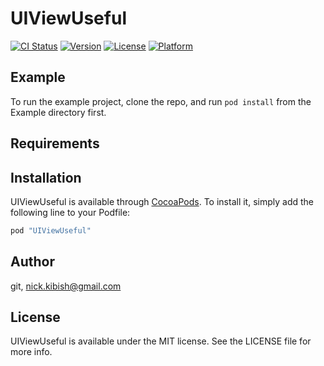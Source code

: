 # UIViewUseful

[![CI Status](http://img.shields.io/travis/git/UIViewUseful.svg?style=flat)](https://travis-ci.org/git/UIViewUseful)
[![Version](https://img.shields.io/cocoapods/v/UIViewUseful.svg?style=flat)](http://cocoapods.org/pods/UIViewUseful)
[![License](https://img.shields.io/cocoapods/l/UIViewUseful.svg?style=flat)](http://cocoapods.org/pods/UIViewUseful)
[![Platform](https://img.shields.io/cocoapods/p/UIViewUseful.svg?style=flat)](http://cocoapods.org/pods/UIViewUseful)

## Example

To run the example project, clone the repo, and run `pod install` from the Example directory first.

## Requirements

## Installation

UIViewUseful is available through [CocoaPods](http://cocoapods.org). To install
it, simply add the following line to your Podfile:

```ruby
pod "UIViewUseful"
```

## Author

git, nick.kibish@gmail.com

## License

UIViewUseful is available under the MIT license. See the LICENSE file for more info.
